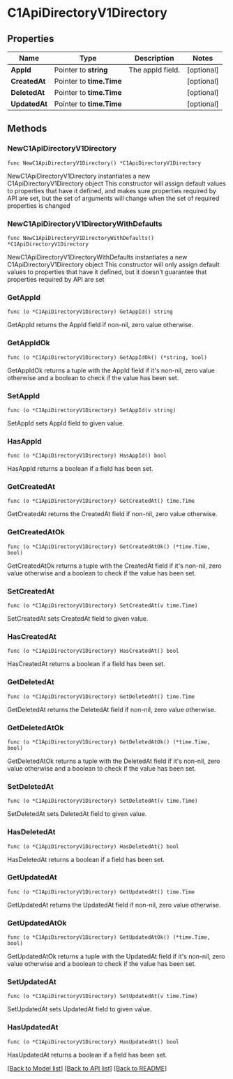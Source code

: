 # C1ApiDirectoryV1Directory

## Properties

Name | Type | Description | Notes
------------ | ------------- | ------------- | -------------
**AppId** | Pointer to **string** | The appId field. | [optional] 
**CreatedAt** | Pointer to **time.Time** |  | [optional] 
**DeletedAt** | Pointer to **time.Time** |  | [optional] 
**UpdatedAt** | Pointer to **time.Time** |  | [optional] 

## Methods

### NewC1ApiDirectoryV1Directory

`func NewC1ApiDirectoryV1Directory() *C1ApiDirectoryV1Directory`

NewC1ApiDirectoryV1Directory instantiates a new C1ApiDirectoryV1Directory object
This constructor will assign default values to properties that have it defined,
and makes sure properties required by API are set, but the set of arguments
will change when the set of required properties is changed

### NewC1ApiDirectoryV1DirectoryWithDefaults

`func NewC1ApiDirectoryV1DirectoryWithDefaults() *C1ApiDirectoryV1Directory`

NewC1ApiDirectoryV1DirectoryWithDefaults instantiates a new C1ApiDirectoryV1Directory object
This constructor will only assign default values to properties that have it defined,
but it doesn't guarantee that properties required by API are set

### GetAppId

`func (o *C1ApiDirectoryV1Directory) GetAppId() string`

GetAppId returns the AppId field if non-nil, zero value otherwise.

### GetAppIdOk

`func (o *C1ApiDirectoryV1Directory) GetAppIdOk() (*string, bool)`

GetAppIdOk returns a tuple with the AppId field if it's non-nil, zero value otherwise
and a boolean to check if the value has been set.

### SetAppId

`func (o *C1ApiDirectoryV1Directory) SetAppId(v string)`

SetAppId sets AppId field to given value.

### HasAppId

`func (o *C1ApiDirectoryV1Directory) HasAppId() bool`

HasAppId returns a boolean if a field has been set.

### GetCreatedAt

`func (o *C1ApiDirectoryV1Directory) GetCreatedAt() time.Time`

GetCreatedAt returns the CreatedAt field if non-nil, zero value otherwise.

### GetCreatedAtOk

`func (o *C1ApiDirectoryV1Directory) GetCreatedAtOk() (*time.Time, bool)`

GetCreatedAtOk returns a tuple with the CreatedAt field if it's non-nil, zero value otherwise
and a boolean to check if the value has been set.

### SetCreatedAt

`func (o *C1ApiDirectoryV1Directory) SetCreatedAt(v time.Time)`

SetCreatedAt sets CreatedAt field to given value.

### HasCreatedAt

`func (o *C1ApiDirectoryV1Directory) HasCreatedAt() bool`

HasCreatedAt returns a boolean if a field has been set.

### GetDeletedAt

`func (o *C1ApiDirectoryV1Directory) GetDeletedAt() time.Time`

GetDeletedAt returns the DeletedAt field if non-nil, zero value otherwise.

### GetDeletedAtOk

`func (o *C1ApiDirectoryV1Directory) GetDeletedAtOk() (*time.Time, bool)`

GetDeletedAtOk returns a tuple with the DeletedAt field if it's non-nil, zero value otherwise
and a boolean to check if the value has been set.

### SetDeletedAt

`func (o *C1ApiDirectoryV1Directory) SetDeletedAt(v time.Time)`

SetDeletedAt sets DeletedAt field to given value.

### HasDeletedAt

`func (o *C1ApiDirectoryV1Directory) HasDeletedAt() bool`

HasDeletedAt returns a boolean if a field has been set.

### GetUpdatedAt

`func (o *C1ApiDirectoryV1Directory) GetUpdatedAt() time.Time`

GetUpdatedAt returns the UpdatedAt field if non-nil, zero value otherwise.

### GetUpdatedAtOk

`func (o *C1ApiDirectoryV1Directory) GetUpdatedAtOk() (*time.Time, bool)`

GetUpdatedAtOk returns a tuple with the UpdatedAt field if it's non-nil, zero value otherwise
and a boolean to check if the value has been set.

### SetUpdatedAt

`func (o *C1ApiDirectoryV1Directory) SetUpdatedAt(v time.Time)`

SetUpdatedAt sets UpdatedAt field to given value.

### HasUpdatedAt

`func (o *C1ApiDirectoryV1Directory) HasUpdatedAt() bool`

HasUpdatedAt returns a boolean if a field has been set.


[[Back to Model list]](../README.md#documentation-for-models) [[Back to API list]](../README.md#documentation-for-api-endpoints) [[Back to README]](../README.md)


